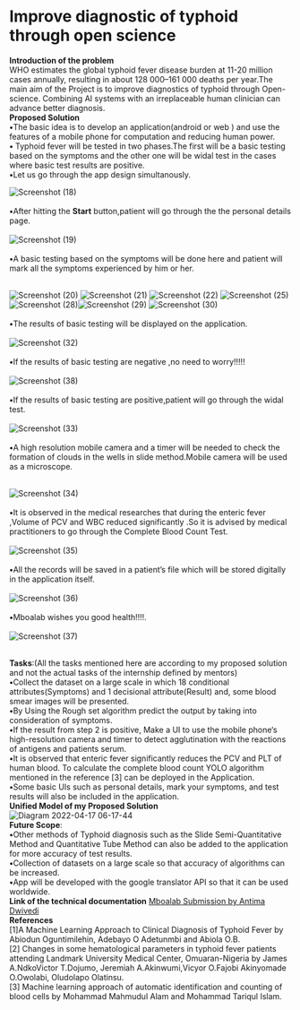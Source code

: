 # Improve diagnostic of typhoid through open science  
<b>Introduction of the problem</b><br>
WHO estimates the global typhoid fever disease burden at 11-20 million cases annually, resulting in about 128 000–161 000 deaths per year.The main aim of the Project is
to improve diagnostics of typhoid through Open-science. Combining AI systems with an irreplaceable human clinician can advance better diagnosis.<br>
<b>Proposed Solution</b><br>
<b>•</b>The basic idea is to develop an application(android or web ) and use the features of a mobile phone for computation and reducing human power.<br>
<b>•</b> Typhoid fever will be tested in two phases.The first will be a basic testing based on the symptoms and the other one will be widal test in the cases where basic test results are positive.
<br>
<b>•</b>Let us go through the app design simultanously.<br>

![Screenshot (18)](https://user-images.githubusercontent.com/56269029/163759662-f2689809-1f4e-4494-8f1b-97ce7eee0647.png)<br><br>
<b>•</b>After hitting the <b>Start</b> button,patient will go through the the personal details page.<br><br>
![Screenshot (19)](https://user-images.githubusercontent.com/56269029/163759652-1d22e864-5f8b-42be-9345-00b9c1e2def0.png)<br><br>
<b>•</b>A basic testing based on the symptoms will be done here and patient will mark all the symptoms experienced by him or her.<br><br>

![Screenshot (20)](https://user-images.githubusercontent.com/56269029/163759867-074574c7-c4ed-4985-b44f-315eb49893da.png)
![Screenshot (21)](https://user-images.githubusercontent.com/56269029/163759878-926dd6d2-d2ec-490d-be0f-8a00b9c782d5.png)
![Screenshot (22)](https://user-images.githubusercontent.com/56269029/163759885-6b31d0b5-68b9-4bb3-83a2-892fef9e1f7c.png)
![Screenshot (25)](https://user-images.githubusercontent.com/56269029/163759898-d1767c62-bdf9-48d7-89a9-82b121bee3d0.png)
![Screenshot (28)](https://user-images.githubusercontent.com/56269029/163759921-e63573ed-63cd-4b83-a1a3-94054eef27c9.png)![Screenshot (29)](https://user-images.githubusercontent.com/56269029/163759937-e8ba4587-5d3a-4153-8f9a-285897680c06.png)
![Screenshot (30)](https://user-images.githubusercontent.com/56269029/163759959-52e0ceb4-5f45-41bd-bc6d-c8a66d4d4209.png)<br><br>
<b>•</b>The results of basic testing will be displayed on the application.<br><br>
![Screenshot (32)](https://user-images.githubusercontent.com/56269029/163761512-909822ad-b7d5-459e-8703-91eb712e5972.png)<br><br>
<b>•</b>If the results of basic testing are negative ,no need to worry!!!!!<br><br>
![Screenshot (38)](https://user-images.githubusercontent.com/56269029/163761529-8960c224-cff1-4976-b8a8-e949e368f0a7.png)<br><br>
<b>•</b>If the results of basic testing are positive,patient will go through the widal test.<br><br>
![Screenshot (33)](https://user-images.githubusercontent.com/56269029/163761548-96142f0a-2047-414d-911a-b2d93681fe6e.png)<br><br>
<b>•</b>A high resolution mobile camera and a timer will be needed to check the formation of clouds in the wells in slide method.Mobile camera will be used as a microscope.<br><br>

![Screenshot (34)](https://user-images.githubusercontent.com/56269029/163762182-84b64106-a5b0-4f81-899e-823bf2d53a0c.png)<br><br>
<b>•</b>It is observed in the medical researches that during the enteric fever ,Volume of PCV and WBC reduced significantly .So it is advised by medical practitioners to go through the Complete Blood Count Test.<br><br> 
![Screenshot (35)](https://user-images.githubusercontent.com/56269029/163762190-5f11186b-983f-4544-8583-9d63b3a3a35e.png)<br><br>
<b>•</b>All the records will be saved in a patient’s file which will be stored digitally in the application itself.<br><br>
![Screenshot (36)](https://user-images.githubusercontent.com/56269029/163762910-4d996e5c-2226-4eb9-bdfb-595398a3ead6.png)<br><br>
<b>•</b>Mboalab wishes you good health!!!!. <br><br>
![Screenshot (37)](https://user-images.githubusercontent.com/56269029/163762927-67bff8d7-23cd-41ef-8419-e130d0555984.png)<br><br>

<b>Tasks</b>:(All the tasks mentioned here are according to my proposed solution and not the actual tasks of the internship defined by mentors)<br>
<b>•</b>Collect the dataset on a large scale in which 18 conditional attributes(Symptoms) and 1 decisional attribute(Result) and, some blood smear images will be presented.<br>
<b>•</b>By Using the Rough set algorithm predict the output by taking into consideration of symptoms.<br>
<b>•</b>If the result from step 2 is positive, Make a UI to use the mobile phone‘s high-resolution camera and timer to detect agglutination with the reactions of antigens and patients serum.<br>
<b>•</b>It is observed that enteric fever significantly reduces the PCV and PLT of human blood. To calculate the complete blood count YOLO algorithm mentioned in the reference [3] can  be deployed in the Application.<br>
<b>•</b>Some basic UIs such as personal details, mark your symptoms, and test results will also be included in the application.<br>
<b>Unified Model of my Proposed Solution</b><br>
![Diagram 2022-04-17 06-17-44](https://user-images.githubusercontent.com/56269029/164431847-59f750af-5cc7-428d-bf48-63fe0961783c.png)<br>
<b>Future Scope</b>:<br>
<b>•</b>Other methods of Typhoid diagnosis such as the Slide Semi-Quantitative Method and Quantitative Tube Method can also be added to the application for more accuracy of test results.<br>
<b>•</b>Collection of datasets on a large scale so that accuracy of algorithms can be increased.<br>
<b>•</b>App will be developed with the google translator API so that it can be used worldwide.<br>
<b>Link of the technical documentation</b> [Mboalab Submission by Antima Dwivedi](https://docs.google.com/document/d/1-b8ppwrDNejHThlLIyAG-QCAgJab9HiJE5WJk1eZma4/edit?usp=sharing)<br>
<b>References</b><br>
[1]A Machine Learning Approach to Clinical Diagnosis of Typhoid Fever by Abiodun Oguntimilehin, Adebayo O Adetunmbi and Abiola O.B.<br>
[2] Changes in some hematological parameters in typhoid fever patients attending Landmark University Medical Center, Omuaran-Nigeria by James A.NdkoVictor T.Dojumo, Jeremiah A.Akinwumi,Vicyor O.Fajobi Akinyomade O.Owolabi, Oludolapo Olatinsu.<br>
[3] Machine learning approach of automatic identification and counting of blood cells by Mohammad Mahmudul Alam and Mohammad Tariqul Islam.<br>






